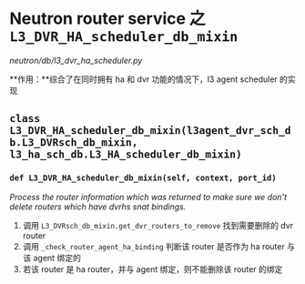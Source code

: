 # Neutron router service 之 `L3_DVR_HA_scheduler_db_mixin`

*neutron/db/l3_dvr_ha_scheduler.py*

**作用：**综合了在同时拥有 ha 和 dvr 功能的情况下，l3 agent scheduler 的实现

## `class L3_DVR_HA_scheduler_db_mixin(l3agent_dvr_sch_db.L3_DVRsch_db_mixin, l3_ha_sch_db.L3_HA_scheduler_db_mixin)`

### `def L3_DVR_HA_scheduler_db_mixin(self, context, port_id)`

*Process the router information which was returned to make sure we don't delete routers which have dvrhs snat bindings.*

1. 调用 `L3_DVRsch_db_mixin.get_dvr_routers_to_remove` 找到需要删除的 dvr router
2. 调用 `_check_router_agent_ha_binding` 判断该 router 是否作为 ha router 与该 agent 绑定的
3. 若该 router 是 ha router，并与 agent 绑定，则不能删除该 router 的绑定